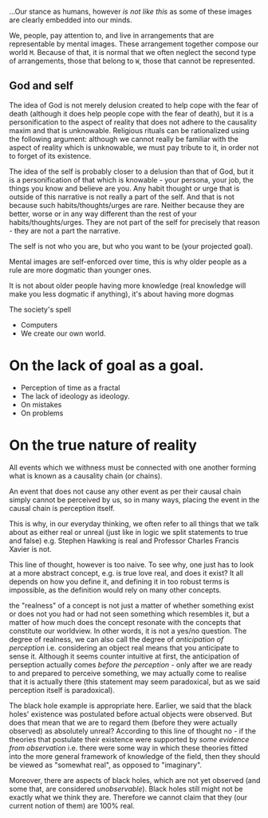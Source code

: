 
...Our stance as humans, however *is not like this* as some of these images are clearly embedded into our minds.

We, people, pay attention to, and live in arrangements that are representable by mental images. These arrangement together compose our world `M`. Because of that, it is normal that we often neglect the second type of arrangements, those that belong to `W`, those that cannot be represented.


God and self
---

The idea of God is not merely delusion created to help cope with the fear of death (although it does help people cope with the fear of death), but it is a personification to the aspect of reality that does not adhere to the causality maxim and that is unknowable. Religious rituals can be rationalized using the following argument: although we cannot really be familiar with the aspect of reality which is unknowable, we must pay tribute to it, in order not to forget of its existence.

The idea of the self is probably closer to a delusion than that of God, but it is a personification of that which is knowable - your persona, your job, the things you know and believe are you. Any habit thought or urge that is outside of this narrative is not really a part of the self. And that is not because such habits/thoughts/urges are rare. Neither because they are better, worse or in any way different than the rest of your habits/thoughts/urges. They are not part of the self for precisely that reason - they are not a part the narrative.

The self is not who you are, but who you want to be (your projected goal).


Mental images are self-enforced over time, this is why older people as a rule are more dogmatic than younger ones.

It is not about older people having more knowledge (real knowledge will make you less dogmatic if anything), it's about having more dogmas 

The society's spell
- Computers
- We create our own world.


On the lack of goal as a goal.
===

- Perception of time as a fractal 
- The lack of ideology as ideology.
- On mistakes
- On problems

On the true nature of reality 
===

All events which we withness must be connected with one another forming what is known as a causality chain (or chains). 

An event that does not cause any other event as per their causal chain simply cannot be perceived by us, so in many ways, placing the event in the causal chain is perception itself.

This is why, in our everyday thinking, we often refer to all things that we talk about as either real or unreal (just like in logic we split statements to true and false) e.g. Stephen Hawking is real and Professor Charles Francis Xavier is not. 

This line of thought, however is too naive. To see why, one just has to look at a more abstract concept, e.g. is true love real, and does it exist? It all depends on how you define it, and defining it in too robust terms is impossible, as the definition would rely on many other concepts.

the "realness" of a concept is not just a matter of whether something exist or does not you had or had not seen something which resembles it, but a matter of how much does the concept resonate with the concepts that constitute our worldview. In other words, it is not a yes/no question. The degree of realness, we can also call the degree of *anticipation of perception* i.e. considering an object real means that you anticipate to sense it. Although it seems counter intuitive at first, the anticipation of perseption actually comes *before the perception* - only after we are ready to and prepared to perceive something, we may actually come to realise that it is actually there (this statement may seem paradoxical, but as we said perception itself is paradoxical).

The black hole example is appropriate here. Earlier, we said that the black holes' existence was postulated before actual objects were observed. But does that mean that we are to regard them (before they were actually observed) as absolutely unreal? According to this line of thought no - if the theories that postulate their existence were supported by *some evidence from observation* i.e. there were some way in which these theories fitted into the more general framework of knowledge of the field, then they should be viewed as "somewhat real", as opposed to "imaginary".

Moreover, there are aspects of black holes, which are not yet observed (and some that, are considered *unobservable*). Black holes still might not be exactly what we think they are. Therefore we cannot claim that they (our current notion of them) are 100% real.


